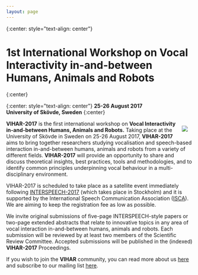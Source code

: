 ```yaml
---
layout: page
---
```


{:center: style="text-align: center"}
# 1st International Workshop on **Vocal Interactivity in-and-between Humans, Animals and Robots**
{:center}

{:center: style="text-align: center"}
**25-26 August 2017  
University of Skövde, Sweden**
{:center}
  
  
<img style="float: right; margin: 1em; overflow: auto;" src="{{ site.baseurl }}/assets/vihar_schema.png">

**VIHAR-2017** is the first international workshop on **Vocal Interactivity in-and-between Humans, Animals and Robots.**  Taking place at the University of Skövde in Sweden on 25-26 August 2017, **VIHAR-2017** aims to bring together researchers studying vocalisation and speech-based interaction in-and-between humans, animals and robots from a variety of different fields.  **VIHAR-2017** will provide an opportunity to share and discuss theoretical insights, best practices, tools and methodologies, and to identify common principles underpinning vocal behaviour in a multi-disciplinary environment.


VIHAR-2017 is scheduled to take place as a satellite event immediately following [INTERSPEECH-2017](http://www.interspeech2017.org/) (which takes place in Stockholm) and it is supported by the International Speech Communication Association ([ISCA](http://www.isca-speech.org/)).  We are aiming to keep the registration fee as low as possible.

We invite original submissions of five-page INTERSPEECH-style papers or two-page extended abstracts that relate to innovative topics in any area of vocal interaction in-and-between humans, animals and robots.  Each submission will be reviewed by at least two members of the Scientific Review Committee.  Accepted submissions will be published in the (indexed) **VIHAR-2017** Proceedings.

If you wish to join the **VIHAR** community, you can read more about us [here](http://www.vihar.org) and subscribe to our mailing list [here](http://www.freelists.org/list/vihar).